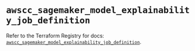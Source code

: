 # `awscc_sagemaker_model_explainability_job_definition`

Refer to the Terraform Registry for docs: [`awscc_sagemaker_model_explainability_job_definition`](https://registry.terraform.io/providers/hashicorp/awscc/0.70.0/docs/resources/sagemaker_model_explainability_job_definition).
